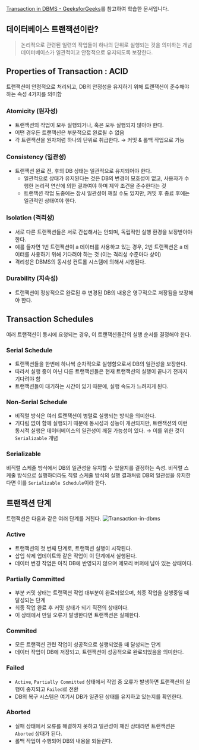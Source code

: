[Transaction in DBMS - GeeksforGeeks](https://www.geeksforgeeks.org/transaction-in-dbms/)를 참고하여 학습한 문서입니다.
## 데이터베이스 트랜잭션이란?
>논리적으로 관련된 일련의 작업들이 하나의 단위로 실행되는 것을 의미하는 개념
>데이터베이스가 일관적이고 안정적으로 유지되도록 보장한다.

## Properties of Transaction : ACID
트랜잭션이 안정적으로 처리되고, DB의 안정성을 유지하기 위해 트랜잭션이 준수해야 하는 속성 4가지를 의미함
### Atomicity (원자성)
- 트랜잭션의 작업이 모두 실행되거나, 혹은 모두 실행되지 않아야 한다.
- 어떤 경우든 트랜잭션은 부분적으로 완료될 수 없음
- 각 트랜잭션을 원자처럼 하나의 단위로 취급한다. → 커밋 & 롤백 작업으로 가능
### Consistency (일관성)
- 트랜잭션 완료 전, 후의 DB 상태는 일관적으로 유지되어야 한다.
	- 일관적으로 상태가 유지된다는 것은 DB의 변경이 모호성이 없고, 사용자가 수행한 논리적 연산에 의한 결과여야 하며 제약 조건을 준수한다는 것
	- 트랜잭션 작업 도중에는 잠시 일관성이 깨질 수도 있지만, 커밋 후 종료 후에는 일관적인 상태여야 한다.
### Isolation (격리성)
- 서로 다른 트랜잭션들은 서로 간섭해서는 안되며, 독립적인 실행 환경을 보장받아야 한다.
- 예를 들자면 1번 트랜잭션이 a 데이터를 사용하고 있는 경우, 2번 트랜잭션은 a 데이터를 사용하기 위해 기다려야 하는 것 (이는 격리성 수준마다 상이)
- 격리성은 DBMS의 동시성 컨트롤 시스템에 의해서 시행된다.
### Durability (지속성)
- 트랜잭션이 정상적으로 완료된 후 변경된 DB의 내용은 영구적으로 저장됨을 보장해야 한다.
## Transaction Schedules
여러 트랜잭션이 동시에 요청되는 경우, 이 트랜잭션들간의 실행 순서를 결정해야 한다.
### Serial Schedule
- 트랜잭션들을 한번에 하나씩 순차적으로 실행함으로서 DB의 일관성을 보장한다.
- 따라서 실행 중이 아닌 다른 트랜잭션들은 현재 트랜잭션의 실행이 끝나기 전까지 기다려야 함
- 트랜잭션들이 대기하는 시간이 있기 때문에, 실행 속도가 느려지게 된다.
### Non-Serial Schedule
- 비직렬 방식은 여러 트랜잭션이 병렬로 실행되는 방식을 의미한다.
- 기다림 없이 함께 실행되기 때문에 동시성과 성능이 개선되지만, 트랜잭션의 이런 동시적 실행은 데이터베이스의 일관성이 깨질 가능성이 있다. → 이를 위한 것이 `Serializable` 개념
### Serializable
비직렬 스케줄 방식에서 DB의 일관성을 유지할 수 있을지를 결정하는 속성. 비직렬 스케줄 방식으로 실행하더라도 직렬 스케줄 방식의 실행 결과처럼 DB의 일관성을 유지한다면 이를 `Serializable Schedule`이라 한다.

## 트랜잭션 단계
트랜잭션은 다음과 같은 여러 단계를 거친다.
![Transaction-in-dbms](https://github.com/user-attachments/assets/2c87f163-d409-46d1-b554-a6f1a5bc2844)
### Active
- 트랜잭션의 첫 번째 단계로, 트랜잭션 실행이 시작된다.
- 삽입 삭제 업데이트와 같은 작업이 이 단계에서 실행된다.
- 데이터 변경 작업은 아직 DB에 반영되지 않으며 메모리 버퍼에 남아 있는 상태이다.
### Partially Committed
- 부분 커밋 상태는 트랜잭션 작업 대부분이 완료되었으며, 최종 작업을 실행중일 때 달성되는 단계
- 최종 작업 완료 후 커밋 상태가 되기 직전의 상태이다.
- 이 상태에서 만일 오류가 발생한다면 트랜잭션은 실패한다.
### Commited
- 모든 트랜잭션 관련 작업이 성공적으로 실행되었을 때 달성되는 단계
- 데이터 작업이 DB에 저장되고, 트랜잭션이 성공적으로 완료되었음을 의미한다.
### Failed
- `Active`, `Partially Committed` 상태에서 작업 중 오류가 발생하면 트랜잭션의 실행이 중지되고 `Failed`로 전환
- DB의 복구 시스템은 여기서 DB가 일관된 상태를 유지하고 있는지를 확인한다.
### Aborted
- 실패 상태에서 오류를 해결하지 못하고 일관성이 깨진 상태라면 트랜잭션은 `Aborted` 상태가 된다.
- 롤백 작업이 수행되어 DB의 내용을 되돌린다.